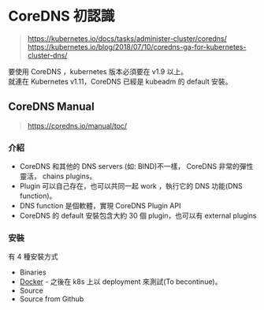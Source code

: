 # CoreDNS 初認識

> https://kubernetes.io/docs/tasks/administer-cluster/coredns/  
> https://kubernetes.io/blog/2018/07/10/coredns-ga-for-kubernetes-cluster-dns/  

要使用 CoreDNS ，kubernetes 版本必須要在 v1.9 以上。  
就連在 Kubernetes v1.11，CoreDNS 已經是 kubeadm 的 default 安裝。  

## CoreDNS Manual

> https://coredns.io/manual/toc/  

### 介紹

- CoreDNS 和其他的 DNS servers (如: BIND)不一樣， CoreDNS 非常的彈性靈活， chains plugins。
- Plugin 可以自己存在，也可以共同一起 work ，執行它的 DNS 功能(DNS function)。
- DNS function 是個軟體，實現 CoreDNS Plugin API
- CoreDNS 的 default 安裝包含大約 30 個 plugin，也可以有 external plugins

### 安裝
有 4 種安裝方式  
- Binaries
- [Docker](https://hub.docker.com/r/coredns/coredns/) - 之後在 k8s 上以 deployment 來測試(To becontinue)。
- Source
- Source from Github


